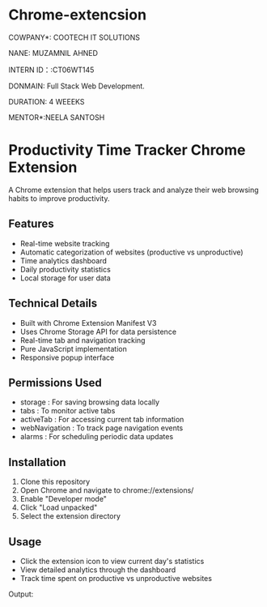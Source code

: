 # Chrome-extencsion

COWPANY*: COOTECH IT SOLUTIONS

NANE: MUZAMNIL AHNED

INTERN ID：:CT06WT145

DONMAIN: Full Stack Web Development.

DURATION: 4 WEEEKS

MENTOR*:NEELA SANTOSH


# Productivity Time Tracker Chrome Extension
A Chrome extension that helps users track and analyze their web browsing habits to improve productivity.

## Features
- Real-time website tracking
- Automatic categorization of websites (productive vs unproductive)
- Time analytics dashboard
- Daily productivity statistics
- Local storage for user data
## Technical Details
- Built with Chrome Extension Manifest V3
- Uses Chrome Storage API for data persistence
- Real-time tab and navigation tracking
- Pure JavaScript implementation
- Responsive popup interface
## Permissions Used
- storage : For saving browsing data locally
- tabs : To monitor active tabs
- activeTab : For accessing current tab information
- webNavigation : To track page navigation events
- alarms : For scheduling periodic data updates
## Installation
1. Clone this repository
2. Open Chrome and navigate to chrome://extensions/
3. Enable "Developer mode"
4. Click "Load unpacked"
5. Select the extension directory
## Usage
- Click the extension icon to view current day's statistics
- View detailed analytics through the dashboard
- Track time spent on productive vs unproductive websites

Output:

